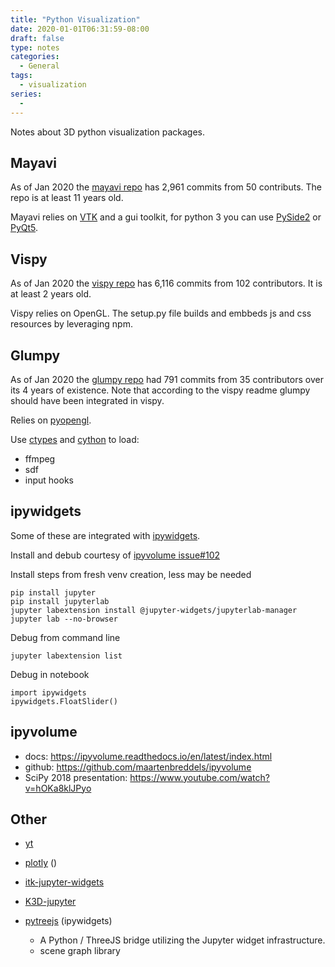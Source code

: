 ```yaml
---
title: "Python Visualization"
date: 2020-01-01T06:31:59-08:00
draft: false
type: notes
categories:
  - General
tags:
  - visualization
series:
  -
---
```


Notes about 3D python visualization packages.

<!--more-->

## Mayavi

As of Jan 2020 the [mayavi repo](https://github.com/enthought/mayavi) has 2,961 commits from 50 contributs. The repo is at least 11 years old.

Mayavi relies on [VTK](https://www.vtk.org/) and a gui toolkit, for python 3 you can use [PySide2](https://wiki.qt.io/Qt_for_Python) or [PyQt5](https://pypi.org/project/PyQt5/).

## Vispy

As of Jan 2020 the [vispy repo](https://github.com/vispy/vispy) has 6,116
commits from 102 contributors. It is at least 2 years old.

Vispy relies on OpenGL. The setup.py file builds and embbeds js and css resources by leveraging npm.

## Glumpy

As of Jan 2020 the [glumpy repo](https://github.com/glumpy/glumpy) had 791
commits from 35 contributors over its 4 years of existence. Note that according to the vispy readme glumpy should have been integrated in vispy.

Relies on [pyopengl](http://pyopengl.sourceforge.net/).

Use [ctypes](https://docs.python.org/3/library/ctypes.html) and
[cython](https://cython.org/) to load:

* ffmpeg
* sdf
* input hooks

## ipywidgets

Some of these are integrated with [ipywidgets](https://ipywidgets.readthedocs.io/en/latest/index.html).

Install and debub courtesy of [ipyvolume issue#102](https://github.com/maartenbreddels/ipyvolume/issues/102#issuecomment-358641450)

Install steps from fresh venv creation, less may be needed 
```
pip install jupyter
pip install jupyterlab
jupyter labextension install @jupyter-widgets/jupyterlab-manager
jupyter lab --no-browser
```

Debug from command line
```
jupyter labextension list
```

Debug in notebook
```
import ipywidgets
ipywidgets.FloatSlider()
```

## ipyvolume

* docs: https://ipyvolume.readthedocs.io/en/latest/index.html
* github: https://github.com/maartenbreddels/ipyvolume
* SciPy 2018 presentation: https://www.youtube.com/watch?v=hOKa8klJPyo

## Other



* [yt](http://yt-project.org/)

* [plotly](https://github.com/plotly/plotly.py) ()

* [itk-jupyter-widgets](https://github.com/banesullivan/itk-jupyter-widgets)

* [K3D-jupyter](https://github.com/K3D-tools/K3D-jupyter)

* [pytreejs](https://github.com/jupyter-widgets/pythreejs) (ipywidgets)
  - A Python / ThreeJS bridge utilizing the Jupyter widget infrastructure.
  - scene graph library
  
